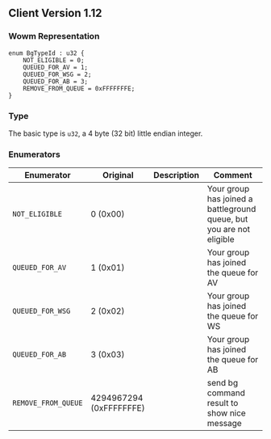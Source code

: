 ## Client Version 1.12

### Wowm Representation
```rust,ignore
enum BgTypeId : u32 {
    NOT_ELIGIBLE = 0;    
    QUEUED_FOR_AV = 1;    
    QUEUED_FOR_WSG = 2;    
    QUEUED_FOR_AB = 3;    
    REMOVE_FROM_QUEUE = 0xFFFFFFFE;    
}
```
### Type
The basic type is `u32`, a 4 byte (32 bit) little endian integer.
### Enumerators
| Enumerator | Original  | Description | Comment |
| --------- | -------- | ----------- | ------- |
| `NOT_ELIGIBLE` | 0 (0x00) |  | Your group has joined a battleground queue, but you are not eligible |
| `QUEUED_FOR_AV` | 1 (0x01) |  | Your group has joined the queue for AV |
| `QUEUED_FOR_WSG` | 2 (0x02) |  | Your group has joined the queue for WS |
| `QUEUED_FOR_AB` | 3 (0x03) |  | Your group has joined the queue for AB |
| `REMOVE_FROM_QUEUE` | 4294967294 (0xFFFFFFFE) |  | send bg command result to show nice message |
